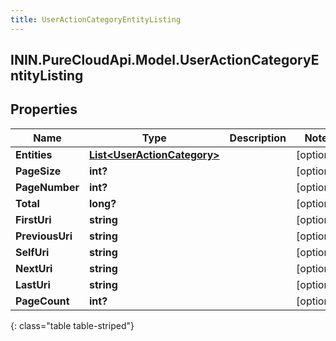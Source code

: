 ```yaml
---
title: UserActionCategoryEntityListing
---
```

## ININ.PureCloudApi.Model.UserActionCategoryEntityListing

## Properties

|Name | Type | Description | Notes|
|------------ | ------------- | ------------- | -------------|
| **Entities** | [**List&lt;UserActionCategory&gt;**](UserActionCategory.html) |  | [optional] |
| **PageSize** | **int?** |  | [optional] |
| **PageNumber** | **int?** |  | [optional] |
| **Total** | **long?** |  | [optional] |
| **FirstUri** | **string** |  | [optional] |
| **PreviousUri** | **string** |  | [optional] |
| **SelfUri** | **string** |  | [optional] |
| **NextUri** | **string** |  | [optional] |
| **LastUri** | **string** |  | [optional] |
| **PageCount** | **int?** |  | [optional] |
{: class="table table-striped"}


